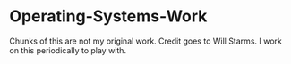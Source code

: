 # Operating-Systems-Work

Chunks of this are not my original work. Credit goes to Will Starms. I work on this periodically to play with. 
